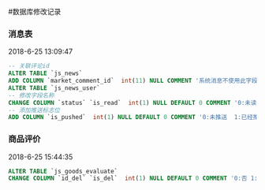 #数据库修改记录



### 消息表
2018-6-25 13:09:47
```sql
-- 关联评论id
ALTER TABLE `js_news`
ADD COLUMN `market_comment_id`  int(11) NULL COMMENT '系统消息不使用此字段' AFTER `send_user_id`;
ALTER TABLE `js_news_user`
-- 修改字段名称
CHANGE COLUMN `status` `is_read`  int(1) NULL DEFAULT 0 COMMENT '0:未读 1:已读' AFTER `received_id`,
-- 添加推送标志位
ADD COLUMN `is_pushed`  int(1) NULL DEFAULT 0 COMMENT '0:未推送  1:已经推送' AFTER `is_read`;
```

### 商品评价
2018-6-25 15:44:35
```sql
ALTER TABLE `js_goods_evaluate`
CHANGE COLUMN `id_del` `is_del`  int(1) NULL DEFAULT 0 COMMENT '0:否 1:是' AFTER `image`;
```